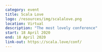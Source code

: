 ```yaml
---
category: event
title: Scala Love
logo: /resources/img/scalalove.png
location: Virtual
description: "The most lovely conference"
start: 18 April 2020
end: 18 April 2020
link-out: https://scala.love/conf/
---
```

